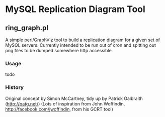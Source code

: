 # MySQL Replication Diagram Tool

## ring_graph.pl
A simple perl/GraphViz tool to build a replication diagram for a given set of MySQL servers.
Currently intended to be run out of cron and spitting out png files to be dumped somewhere http accessible

### Usage
todo

### History
Original concept by Simon McCartney, tidy up by Patrick Galbraith (http://patg.net/)
(Lots of inspiration from John Woffindin, http://facebook.com/jwoffindin, from his GCRT tool)
